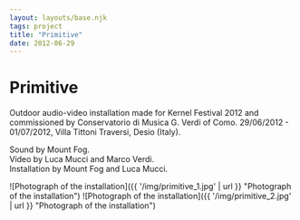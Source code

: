 ```yaml
---
layout: layouts/base.njk
tags: project
title: "Primitive"
date: 2012-06-29
---
```

# Primitive

Outdoor audio-video installation made for Kernel Festival 2012 and commissioned by Conservatorio di Musica G. Verdi of Como.
29/06/2012 - 01/07/2012, Villa Tittoni Traversi, Desio (Italy).

Sound by Mount Fog.  
Video by Luca Mucci and Marco Verdi.  
Installation by Mount Fog and Luca Mucci.

![Photograph of the installation]({{ '/img/primitive_1.jpg' | url }} "Photograph of the installation")
![Photograph of the installation]({{ '/img/primitive_2.jpg' | url }} "Photograph of the installation")

